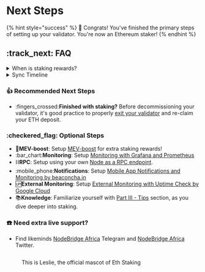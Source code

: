 # Next Steps

{% hint style="success" %}
:tada: Congrats! You've finished the primary steps of setting up your validator. You're now an Ethereum staker!
{% endhint %}

## :track\_next: FAQ

<details>

<summary>When is staking rewards?</summary>

**Activation Queue**: Once your EL+CL is synced, validator up and running, you just wait for activation. This process can take 24+ hours. Only 900 new validators can join per day. Check the queue length: [https://wenmerge.com](https://wenmerge.com)

**Activated**: When you're activated, your validator will begin creating and voting on blocks while earning staking rewards.

**Quick monitoring**: Use [https://beaconcha.in/](https://beaconcha.in) to create alerts and track your validator's performance.

</details>

<details>

<summary>Sync Timeline</summary>

Syncing the consensus client is instantaneous with checkpoint sync but the execution client can take up to a day. On nodes with fast NVME drives and gigabit internet, expect your node to be fully synced in a few hours.

**How do I know I'm fully synced?**

* Check your execution client's logs and compare the block number against the most recent block on [https://etherscan.io](https://etherscan.io/)
  * Check EL logs: `journalctl -fu execution`
* Thanks to checkpoint sync, your consensus client's is instantly synched. You can compare the slot number against the most recent slot on [https://beaconcha.in](https://beaconcha.in/)
  * Check CL logs: `journalctl -fu consensus`

</details>

### :thumbsup: Recommended Next Steps

* :fingers\_crossed:**Finished with staking?** Before decommissioning your validator, it's good practice to properly [exit your validator](../../../../ethereum-staking-guide/setting-up-a-validator-on-eth2-mainnet/part-iii-tips-1/voluntary-exiting-a-validator.md) and re-claim your ETH deposit.

### :checkered\_flag: Optional Steps

* :robot:**MEV-boost**: Setup [MEV-boost](../../../../ethereum-staking-guide/mev-boost/) for extra staking rewards!
* :bar\_chart:**Monitoring**: Setup [Monitoring with Grafana and Prometheus](../../../../ethereum-staking-guide/setting-up-a-validator-on-eth2-mainnet/part-i-installation-1/monitoring-your-validator-with-grafana-and-prometheus.md)
* :chains:**RPC**: Setup using your own [Node as a RPC endpoint](../../../../ethereum-staking-guide/setting-up-a-validator-on-eth2-mainnet/part-iii-tips-1/using-staking-node-as-rpc-url-endpoint.md).
* :mobile\_phone:**Notifications**: Setup [Mobile App Notifications and Monitoring by beaconcha.in](../../../../ethereum-staking-guide/setting-up-a-validator-on-eth2-mainnet/part-i-installation-1/mobile-app-node-monitoring-by-beaconchain.md)
* :up:**External Monitoring**: Setup [External Monitoring with Uptime Check by Google Cloud](../../../../../nodes/ethereum-node/archived-guides/guide-or-how-to-setup-a-validator-on-eth2-mainnet/part-i-installation/monitoring-with-uptime-check-by-google-cloud.md)
* :books:**Knowledge**: Familiarize yourself with [Part III - Tips](../../../../ethereum-staking-guide/setting-up-a-validator-on-eth2-mainnet/part-iii-tips-1/) section, as you dive deeper into staking.

### :telephone: **Need extra live support?**

* Find likeminds [NodeBridge Africa](https://t.me/+tvDqZMWfz580NTI0) Telegram and [NodeBridge Africa](https://x.com/Nodebridgeafric) Twitter.

<figure><img src="../../../../../.gitbook/assets/leslie-solo.png" alt=""><figcaption><p>This is Leslie, the official mascot of Eth Staking</p></figcaption></figure>
